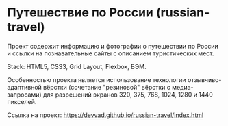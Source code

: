 # Путешествие по России (russian-travel)
Проект содержит информацию и фотографии о путешествии по России и ссылки на познавательные сайты с описанием туристических мест.

Stack: HTML5, CSS3, Grid Layout, Flexbox, БЭМ.

Особенностью проекта является использование технологии отзывчиво-адаптивной вёрстки (сочетание "резиновой" вёрстки с медиа-запросами) для разрешений экранов 320, 375, 768, 1024, 1280 и 1440 пикселей.

Ссылка на проект: https://devvad.github.io/russian-travel/index.html

